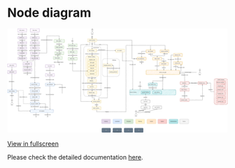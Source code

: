 # Node diagram

![Node diagram](image/Architecture.drawio.svg)

[View in fullscreen](https://www.draw.io/?lightbox=1#Uhttps%3A%2F%2Ftier4.github.io%2Fautoware.proj%2Ftree%2Fmain%2Fdesign%2Fimg%2FArchitecture.drawio.svg)

Please check the detailed documentation [here](https://tier4.github.io/autoware.iv/tree/main).
